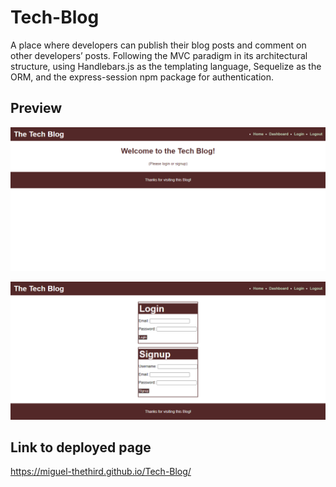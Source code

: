 # Tech-Blog
A place where developers can publish their blog posts and comment on other developers’ posts. Following the MVC paradigm in its architectural structure, using Handlebars.js as the templating language, Sequelize as the ORM, and the express-session npm package for authentication.

## Preview

![Home](.\assets\home-demo.png)

![Login-Signup](.\assets\login-signup-demo.png)

 
## Link to deployed page

https://miguel-thethird.github.io/Tech-Blog/